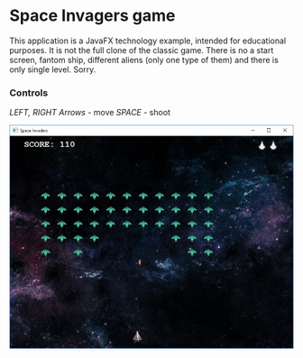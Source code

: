 # Space Invagers game

This application is a JavaFX technology example, intended for educational purposes.
It is not the full clone of the classic game. There is no a start screen, fantom ship, different aliens (only one type of them) and there is only single level. Sorry.

### Controls

*LEFT, RIGHT Arrows* - move
*SPACE* - shoot

![Screenshot](https://raw.githubusercontent.com/michaeltlt/invaders/master/screenshot.jpg)